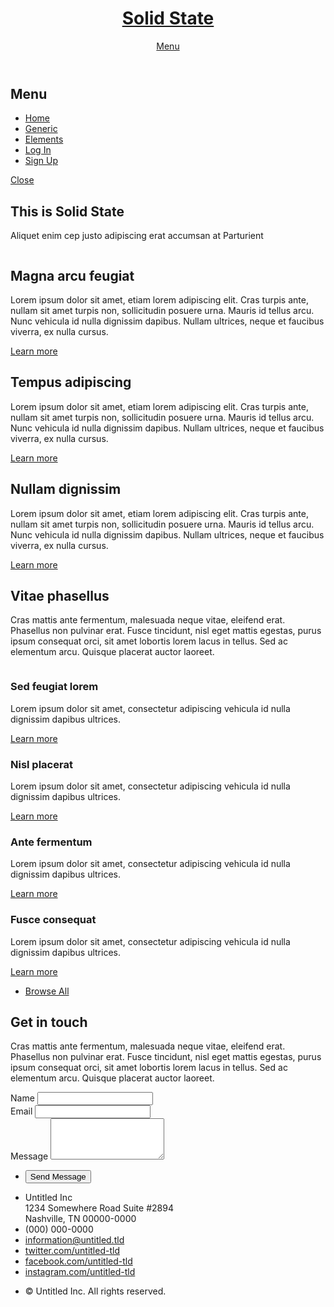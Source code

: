 <!DOCTYPE HTML>
<!--
	Solid State by Pixelarity
	pixelarity.com | hello@pixelarity.com
	License: pixelarity.com/license
-->
<html>
	<head>
		<meta charset="utf-8" />
		<meta name="viewport" content="width=device-width, initial-scale=1, user-scalable=no" />
		<link rel="stylesheet" href="main.css" />
		<noscript><link rel="stylesheet" href="noscript.css" /></noscript>
	</head>
	<body class="is-preload">
		<!-- Page Wrapper -->
			<div id="page-wrapper">
				<!-- Header -->
					<header id="header" class="alt">
						<h1><a href="index.html">Solid State</a></h1>
						<nav>
							<a href="#menu">Menu</a>
						</nav>
					</header>
				<!-- Menu -->
					<nav id="menu">
						<div class="inner">
							<h2>Menu</h2>
							<ul class="links">
								<li><a href="index.html">Home</a></li>
								<li><a href="generic.html">Generic</a></li>
								<li><a href="elements.html">Elements</a></li>
								<li><a href="#">Log In</a></li>
								<li><a href="#">Sign Up</a></li>
							</ul>
							<a href="#" class="close">Close</a>
						</div>
					</nav>
				<!-- Banner -->
					<section id="banner">
						<div class="inner">
							<div class="logo"><span class="icon fa-diamond"></span></div>
							<h2>This is Solid State</h2>
							<p>Aliquet enim cep justo adipiscing erat accumsan at Parturient</p>
						</div>
					</section>
				<!-- Wrapper -->
					<section id="wrapper">
						<!-- One -->
							<section id="one" class="wrapper spotlight style1">
								<div class="inner">
									<a href="#" class="image"><img src="images/pic01.jpg" alt="" /></a>
									<div class="content">
										<h2 class="major">Magna arcu feugiat</h2>
										<p>Lorem ipsum dolor sit amet, etiam lorem adipiscing elit. Cras turpis ante, nullam sit amet turpis non, sollicitudin posuere urna. Mauris id tellus arcu. Nunc vehicula id nulla dignissim dapibus. Nullam ultrices, neque et faucibus viverra, ex nulla cursus.</p>
										<a href="#" class="special">Learn more</a>
									</div>
								</div>
							</section>
						<!-- Two -->
							<section id="two" class="wrapper alt spotlight style2">
								<div class="inner">
									<a href="#" class="image"><img src="images/pic02.jpg" alt="" /></a>
									<div class="content">
										<h2 class="major">Tempus adipiscing</h2>
										<p>Lorem ipsum dolor sit amet, etiam lorem adipiscing elit. Cras turpis ante, nullam sit amet turpis non, sollicitudin posuere urna. Mauris id tellus arcu. Nunc vehicula id nulla dignissim dapibus. Nullam ultrices, neque et faucibus viverra, ex nulla cursus.</p>
										<a href="#" class="special">Learn more</a>
									</div>
								</div>
							</section>
						<!-- Three -->
							<section id="three" class="wrapper spotlight style3">
								<div class="inner">
									<a href="#" class="image"><img src="images/pic03.jpg" alt="" /></a>
									<div class="content">
										<h2 class="major">Nullam dignissim</h2>
										<p>Lorem ipsum dolor sit amet, etiam lorem adipiscing elit. Cras turpis ante, nullam sit amet turpis non, sollicitudin posuere urna. Mauris id tellus arcu. Nunc vehicula id nulla dignissim dapibus. Nullam ultrices, neque et faucibus viverra, ex nulla cursus.</p>
										<a href="#" class="special">Learn more</a>
									</div>
								</div>
							</section>
						<!-- Four -->
							<section id="four" class="wrapper alt style1">
								<div class="inner">
									<h2 class="major">Vitae phasellus</h2>
									<p>Cras mattis ante fermentum, malesuada neque vitae, eleifend erat. Phasellus non pulvinar erat. Fusce tincidunt, nisl eget mattis egestas, purus ipsum consequat orci, sit amet lobortis lorem lacus in tellus. Sed ac elementum arcu. Quisque placerat auctor laoreet.</p>
									<section class="features">
										<article>
											<a href="#" class="image"><img src="images/pic04.jpg" alt="" /></a>
											<h3 class="major">Sed feugiat lorem</h3>
											<p>Lorem ipsum dolor sit amet, consectetur adipiscing vehicula id nulla dignissim dapibus ultrices.</p>
											<a href="#" class="special">Learn more</a>
										</article>
										<article>
											<a href="#" class="image"><img src="images/pic05.jpg" alt="" /></a>
											<h3 class="major">Nisl placerat</h3>
											<p>Lorem ipsum dolor sit amet, consectetur adipiscing vehicula id nulla dignissim dapibus ultrices.</p>
											<a href="#" class="special">Learn more</a>
										</article>
										<article>
											<a href="#" class="image"><img src="images/pic06.jpg" alt="" /></a>
											<h3 class="major">Ante fermentum</h3>
											<p>Lorem ipsum dolor sit amet, consectetur adipiscing vehicula id nulla dignissim dapibus ultrices.</p>
											<a href="#" class="special">Learn more</a>
										</article>
										<article>
											<a href="#" class="image"><img src="images/pic07.jpg" alt="" /></a>
											<h3 class="major">Fusce consequat</h3>
											<p>Lorem ipsum dolor sit amet, consectetur adipiscing vehicula id nulla dignissim dapibus ultrices.</p>
											<a href="#" class="special">Learn more</a>
										</article>
									</section>
									<ul class="actions">
										<li><a href="#" class="button">Browse All</a></li>
									</ul>
								</div>
							</section>
					</section>
				<!-- Footer -->
					<section id="footer">
						<div class="inner">
							<h2 class="major">Get in touch</h2>
							<p>Cras mattis ante fermentum, malesuada neque vitae, eleifend erat. Phasellus non pulvinar erat. Fusce tincidunt, nisl eget mattis egestas, purus ipsum consequat orci, sit amet lobortis lorem lacus in tellus. Sed ac elementum arcu. Quisque placerat auctor laoreet.</p>
							<form method="post" action="#">
								<div class="fields">
									<div class="field">
										<label for="name">Name</label>
										<input type="text" name="name" id="name" />
									</div>
									<div class="field">
										<label for="email">Email</label>
										<input type="email" name="email" id="email" />
									</div>
									<div class="field">
										<label for="message">Message</label>
										<textarea name="message" id="message" rows="4"></textarea>
									</div>
								</div>
								<ul class="actions">
									<li><input type="submit" value="Send Message" /></li>
								</ul>
							</form>
							<ul class="contact">
								<li class="fa-home">
									Untitled Inc<br />
									1234 Somewhere Road Suite #2894<br />
									Nashville, TN 00000-0000
								</li>
								<li class="fa-phone">(000) 000-0000</li>
								<li class="fa-envelope"><a href="#">information@untitled.tld</a></li>
								<li class="fa-twitter"><a href="#">twitter.com/untitled-tld</a></li>
								<li class="fa-facebook"><a href="#">facebook.com/untitled-tld</a></li>
								<li class="fa-instagram"><a href="#">instagram.com/untitled-tld</a></li>
							</ul>
							<ul class="copyright">
								<li>&copy; Untitled Inc. All rights reserved.</li>
							</ul>
						</div>
					</section>
			</div>
		<!-- Scripts -->
			<script src="jquery.min.js"></script>
			<script src="jquery.scrollex.min.js"></script>
			<script src="browser.min.js"></script>
			<script src="breakpoints.min.js"></script>
			<script src="util.js"></script>
			<script src="main.js"></script>
	</body>
</html>

